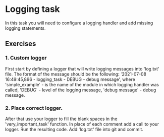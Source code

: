 # Logging task

In this task you will need to configure a logging handler and add missing logging statements.  

## Exercises

### 1. Custom logger  
First start by defining a logger that will write logging messages into 'log.txt' file. The format of the message should be the following:
   '2021-07-08 16:49:45,896 - logging_task - DEBUG - debug message', where
   'simple_example' - is the name of the module in which logging handler was called,
   'DEBUG' - level of the logging message,
   'debug message' - debug message.  
  

### 2. Place correct logger.  
After that use your logger to fill the blank spaces in the 'very_important_task' function. In place of each comment add a call to your logger. Run the resulting code. Add 'log.txt' file into git and commit.
